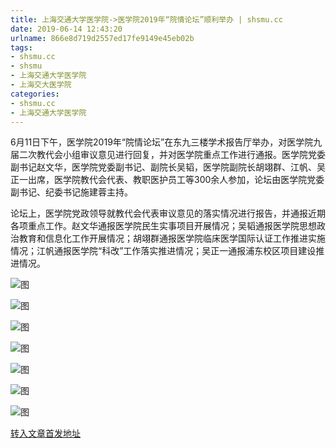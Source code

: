 ```yaml
---
title: 上海交通大学医学院->医学院2019年“院情论坛”顺利举办 | shsmu.cc
date: 2019-06-14 12:43:20
urlname: 866e8d719d2557ed17fe9149e45eb02b
tags: 
- shsmu.cc
- shsmu
- 上海交通大学医学院
- 上海交大医学院
categories:
- shsmu.cc
- 上海交通大学医学院
---
```



6月11日下午，医学院2019年“院情论坛”在东九三楼学术报告厅举办，对医学院九届二次教代会小组审议意见进行回复，并对医学院重点工作进行通报。医学院党委副书记赵文华，医学院党委副书记、副院长吴韬，医学院副院长胡翊群、江帆、吴正一出席，医学院教代会代表、教职医护员工等300余人参加，论坛由医学院党委副书记、纪委书记施建蓉主持。

论坛上，医学院党政领导就教代会代表审议意见的落实情况进行报告，并通报近期各项重点工作。赵文华通报医学院民生实事项目开展情况；吴韬通报医学院思想政治教育和信息化工作开展情况；胡翊群通报医学院临床医学国际认证工作推进实施情况；江帆通报医学院“科改”工作落实推进情况；吴正一通报浦东校区项目建设推进情况。



![图](https://www.shsmu.edu.cn/__local/7/F3/64/2F4324860AF6A7B3201C6EE9973_0245FF48_B629.jpg)

![图](https://www.shsmu.edu.cn/__local/8/F1/56/FFC930410364C8EB499FF784EA6_C21D2EAE_AF87.jpg)

![图](https://www.shsmu.edu.cn/__local/F/F9/19/9BE7A36B3DCB6EFDA4EF2900E71_0E153E2B_D474.jpg)

![图](https://www.shsmu.edu.cn/__local/8/67/53/90D0A56C225E6B97EA1767C63F0_530DE299_C94C.jpg)

![图](https://www.shsmu.edu.cn/__local/C/3F/8F/7B73FDFB8C9B2AF4652F551B0B7_605EB8F6_C257.jpg)

![图](https://www.shsmu.edu.cn/__local/E/28/68/E9A1B9C9133DAF7BB0A50842342_B745D48C_B2CC.jpg)

![图](https://www.shsmu.edu.cn/__local/7/20/25/104C8B9CDFAF4A0F37CA2FFD030_B11582B9_17640.jpg)

[转入文章首发地址](https://www.shsmu.edu.cn/news/info/1002/16617.htm)